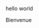 hello world
<svg xmlns="http://www.w3.org/2000/svg" xmlns:xlink="http://www.w3.org/1999/xlink" width="400" height="100" viewBox="0 0 400 100">
  <style>
    @keyframes draw {
      from {
        stroke-dashoffset: 100%;
      }
      to {
        stroke-dashoffset: 0;
      }
    }
  </style>
  <rect width="100%" height="100%" fill="transparent" />
  <text x="50%" y="50%" font-size="30" font-family="cursive" text-anchor="middle" dominant-baseline="middle" fill="black">
    <tspan>
      <animate attributeName="stroke-dashoffset" dur="2s" repeatCount="1" from="100%" to="0" fill="freeze" begin="0s" values="100%;0%" keyTimes="0;1" keySplines="0.5 0 0.5 1" calcMode="spline" keyPoints="0;1" id="animate-text"></animate>
      Bienvenue
    </tspan>
  </text>
</svg>